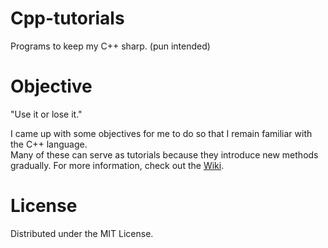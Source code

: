# Cpp-tutorials
Programs to keep my C++ sharp. (pun intended)
# Objective
"Use it or lose it."

I came up with some objectives for me to do so that I remain familiar with the C++ language.  
Many of these can serve as tutorials because they introduce new methods gradually. For more information, check out the [Wiki](../../wiki/).
# License
Distributed under the MIT License.
